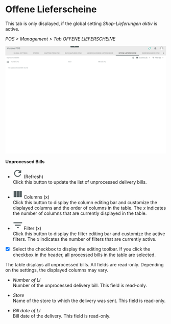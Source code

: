 # Offene Lieferscheine

<!ist das noch relevant?-->

This tab is only displayed, if the global setting *Shop-Lieferungen aktiv* is active.

*POS > Management > Tab OFFENE LIEFERSCHEINE*

![Offene Lieferscheine](../../Assets/Screenshots/POS/Management/OffeneLieferscheine/OffeneLieferscheine.png "[Offene Lieferscheine]")

**Unprocessed Bills**

- ![Refresh](../../Assets/Icons/Refresh01.png "[Refresh]") (Refresh)   
    Click this button to update the list of unprocessed delivery bills.

- ![Columns](../../Assets/Icons/Columns.png "[Columns]") Columns (x)   
    Click this button to display the column editing bar and customize the displayed columns and the order of columns in the table. The *x* indicates the number of columns that are currently displayed in the table.

- ![Filter](../../Assets/Icons/Filter.png "[Filter]") Filter (x)   
    Click this button to display the filter editing bar and customize the active filters. The *x* indicates the number of filters that are currently active.

- [x]    
    Select the checkbox to display the editing toolbar. If you click the checkbox in the header, all processed bills in the table are selected.

The table displays all unprocessed bills. All fields are read-only. Depending on the settings, the displayed columns may vary.

- *Number of LI*   
    Number of the unprocessed delivery bill. This field is read-only.

- *Store*   
    Name of the store to which the delivery was sent. This field is read-only.

- *Bill date of LI*   
    Bill date of the delivery. This field is read-only.


[comment]: <> (to be completed)
